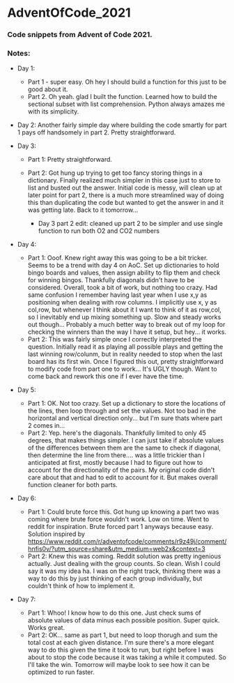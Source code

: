 # AdventOfCode_2021

### Code snippets from Advent of Code 2021.

### Notes:  
* Day 1: 
    * Part 1 - super easy. Oh hey I should build a function for this just to be good about it.
    * Part 2. Oh yeah. glad I built the function. Learned how to build the sectional subset with list comprehension. Python always amazes me with its simplicity.

* Day 2: Another fairly simple day where building the code smartly for part 1 pays off handsomely in part 2. Pretty straightforward.

* Day 3: 
    * Part 1: Pretty straightforward.
    * Part 2: Got hung up trying to get too fancy storing things in a dictionary. Finally realized much simpler in this case just to store to list and busted out the answer. Initial code is messy, will clean up at later point for part 2, there is a much more streamlined way of doing this than duplicating the code but wanted to get the answer in and it was getting late. Back to it tomorrow...

        * Day 3 part 2 edit: cleaned up part 2 to be simpler and use single function to run both O2 and CO2 numbers

* Day 4:
    * Part 1: Ooof. Knew right away this was going to be a bit tricker. Seems to be a trend with day 4 on AoC. Set up dictionaries to hold bingo boards and values, then assign ability to flip them and check for winning bingos. Thankfully diagonals didn't have to be considered. Overall, took a bit of work, but nothing too crazy. Had same confusion I remember having last year when I use x,y as positioning when dealing with row columns. I implicitly use x, y as col,row, but whenever I think about it I want to think of it as row,col, so I inevitably end up mixing something up. Slow and steady works out though... Probably a much better way to break out of my loop for checking the winners than the way I have it setup, but hey... it works.
    * Part 2: This was fairly simple once I correctly interpreted the question. Initially read it as playing all possible plays and getting the last winning row/colunm, but in reality needed to stop when the last board has its first win. Once I figured this out, pretty straightforward to modify code from part one to work... It's UGLY though. Want to come back and rework this one if I ever have the time.

* Day 5:
    * Part 1: OK. Not too crazy. Set up a dictionary to store the locations of the lines, then loop through and set the values. Not too bad in the horizontal and vertical direction only... but I'm sure thats where part 2 comes in...
    * Part 2: Yep. here's the diagonals. Thankfully limited to only 45 degrees, that makes things simpler. I can just take if absolute values of the differences between them are the same to check if diagonal, then determine the line from there.... was a little trickier than I anticipated at first, mostly because I had to figure out how to account for the directionality of the pairs. My original code didn't care about that and had to edit to account for it. But makes overall function cleaner for both parts.

* Day 6:
    * Part 1: Could brute force this. Got hung up knowing a part two was coming where brute force wouldn't work. Low on time. Went to reddit for inspiration. Brute forced part 1 anyways because easy. Solution inspired by https://www.reddit.com/r/adventofcode/comments/r9z49j/comment/hnfis0v/?utm_source=share&utm_medium=web2x&context=3
    * Part 2: Knew this was coming. Reddit solution was pretty ingenious actually. Just dealing with the group counts. So clean. Wish I could say it was my idea ha. I was on the right track, thinking there was a way to do this by just thinking of each group individually, but couldn't think of how to implement it.

* Day 7:
    * Part 1: Whoo! I know how to do this one. Just check sums of absolute values of data minus each possible position. Super quick. Works great.
    * Part 2: OK... same as part 1, but need to loop thorugh and sum the total cost at each given distance. I'm sure there's a more elegant way to do this given the time it took to run, but right before I was about to stop the code because it was taking a while it computed. So I'll take the win. Tomorrow will maybe look to see how it can be optimized to run faster.